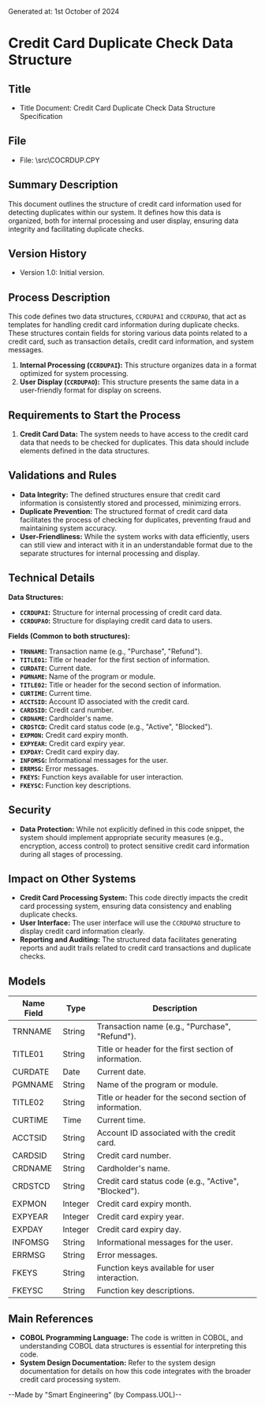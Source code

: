 Generated at: 1st October of 2024

# Credit Card Duplicate Check Data Structure

## Title

- Title Document: Credit Card Duplicate Check Data Structure Specification

## File

- File: \src\COCRDUP.CPY

## Summary Description

This document outlines the structure of credit card information used for detecting duplicates within our system. It defines how this data is organized, both for internal processing and user display, ensuring data integrity and facilitating duplicate checks.

## Version History

- Version 1.0: Initial version.

## Process Description

This code defines two data structures, `CCRDUPAI` and `CCRDUPAO`, that act as templates for handling credit card information during duplicate checks. These structures contain fields for storing various data points related to a credit card, such as transaction details, credit card information, and system messages.

1. **Internal Processing (`CCRDUPAI`):** This structure organizes data in a format optimized for system processing.
2. **User Display (`CCRDUPAO`):** This structure presents the same data in a user-friendly format for display on screens.

## Requirements to Start the Process

1. **Credit Card Data:**  The system needs to have access to the credit card data that needs to be checked for duplicates. This data should include elements defined in the data structures.

## Validations and Rules

- **Data Integrity:** The defined structures ensure that credit card information is consistently stored and processed, minimizing errors.
- **Duplicate Prevention:** The structured format of credit card data facilitates the process of checking for duplicates, preventing fraud and maintaining system accuracy.
- **User-Friendliness:**  While the system works with data efficiently, users can still view and interact with it in an understandable format due to the separate structures for internal processing and display.

## Technical Details

**Data Structures:**

- **`CCRDUPAI`:**  Structure for internal processing of credit card data.
- **`CCRDUPAO`:**  Structure for displaying credit card data to users.

**Fields (Common to both structures):**

- **`TRNNAME`:** Transaction name (e.g., "Purchase", "Refund").
- **`TITLE01`:**  Title or header for the first section of information.
- **`CURDATE`:** Current date.
- **`PGMNAME`:** Name of the program or module.
- **`TITLE02`:** Title or header for the second section of information.
- **`CURTIME`:** Current time.
- **`ACCTSID`:** Account ID associated with the credit card.
- **`CARDSID`:** Credit card number.
- **`CRDNAME`:** Cardholder's name.
- **`CRDSTCD`:** Credit card status code (e.g., "Active", "Blocked").
- **`EXPMON`:**  Credit card expiry month.
- **`EXPYEAR`:** Credit card expiry year.
- **`EXPDAY`:** Credit card expiry day.
- **`INFOMSG`:** Informational messages for the user.
- **`ERRMSG`:** Error messages.
- **`FKEYS`:** Function keys available for user interaction.
- **`FKEYSC`:**  Function key descriptions.

## Security

- **Data Protection:**  While not explicitly defined in this code snippet, the system should implement appropriate security measures (e.g., encryption, access control) to protect sensitive credit card information during all stages of processing.

## Impact on Other Systems

- **Credit Card Processing System:** This code directly impacts the credit card processing system, ensuring data consistency and enabling duplicate checks.
- **User Interface:** The user interface will use the `CCRDUPAO` structure to display credit card information clearly.
- **Reporting and Auditing:**  The structured data facilitates generating reports and audit trails related to credit card transactions and duplicate checks.

## Models

| Name Field | Type | Description |
|---|---|---|
| TRNNAME | String | Transaction name (e.g., "Purchase", "Refund"). |
| TITLE01 | String | Title or header for the first section of information. |
| CURDATE | Date | Current date. |
| PGMNAME | String | Name of the program or module. |
| TITLE02 | String | Title or header for the second section of information. |
| CURTIME | Time | Current time. |
| ACCTSID | String | Account ID associated with the credit card. |
| CARDSID | String | Credit card number. |
| CRDNAME | String | Cardholder's name. |
| CRDSTCD | String | Credit card status code (e.g., "Active", "Blocked"). |
| EXPMON | Integer | Credit card expiry month. |
| EXPYEAR | Integer | Credit card expiry year. |
| EXPDAY | Integer | Credit card expiry day. |
| INFOMSG | String | Informational messages for the user. |
| ERRMSG | String | Error messages. |
| FKEYS | String | Function keys available for user interaction. |
| FKEYSC | String | Function key descriptions. |

## Main References

- **COBOL Programming Language:**  The code is written in COBOL, and understanding COBOL data structures is essential for interpreting this code.
- **System Design Documentation:**  Refer to the system design documentation for details on how this code integrates with the broader credit card processing system.

--Made by "Smart Engineering" (by Compass.UOL)--